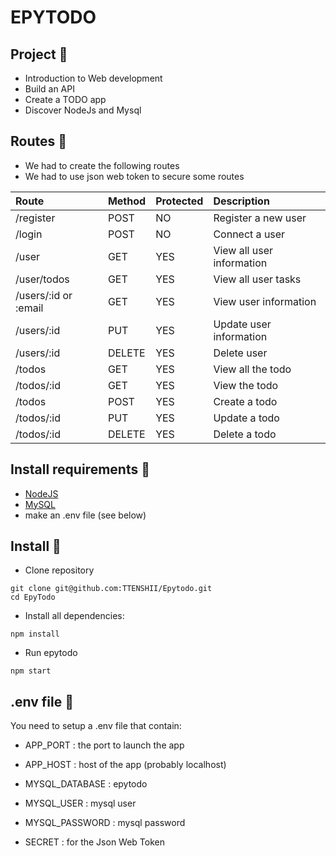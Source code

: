 # EPYTODO

## Project :bookmark_tabs:

- Introduction to Web development
- Build an API
- Create a TODO app
- Discover NodeJs and Mysql

## Routes :city_sunset:

- We had to create the following routes
- We had to use json web token to secure some routes

|Route              |Method|Protected|Description|
|:------------------|:-----|:--------|:----------|
|/register          |POST  |NO       |Register a new user|
|/login             |POST  |NO       |Connect a user|
|/user              |GET   |YES      |View all user information|
|/user/todos        |GET   |YES      |View all user tasks|
|/users/:id or :email|GET   |YES      |View user information|
|/users/:id          |PUT   |YES      |Update user information|
|/users/:id          |DELETE|YES      |Delete user|
|/todos              |GET   |YES      |View all the todo|
|/todos/:id          |GET   |YES      |View the todo|
|/todos              |POST  |YES      |Create a todo|
|/todos/:id          |PUT   |YES      |Update a todo|
|/todos/:id          |DELETE|YES      |Delete a todo|

## Install requirements :flower_playing_cards:
- [NodeJS](https://nodejs.org/en/download/)
- [MySQL](https://www.digitalocean.com/community/tutorials/how-to-install-mysql-on-ubuntu-20-04-fr)
- make an .env file (see below)

## Install :flags:

- Clone repository
```
git clone git@github.com:TTENSHII/Epytodo.git
cd EpyTodo
```

- Install all dependencies:
```
npm install
```

- Run epytodo
```
npm start
```

## .env file :wrench:

You need to setup a .env file that contain:

- APP_PORT : the port to launch the app
- APP_HOST : host of the app (probably localhost)

- MYSQL_DATABASE : epytodo
- MYSQL_USER : mysql user
- MYSQL_PASSWORD : mysql password
- SECRET : for the Json Web Token
